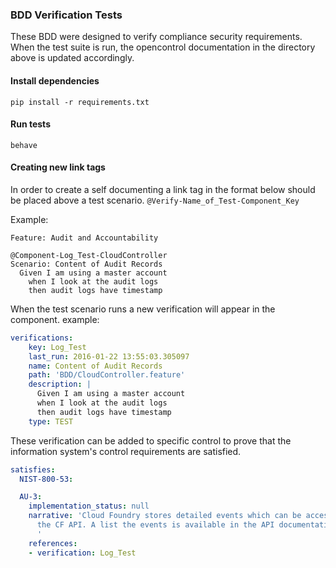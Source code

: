 ### BDD Verification Tests
These BDD were designed to verify compliance security requirements. When the test suite is run, the opencontrol documentation in the directory above is updated accordingly.

#### Install dependencies
```
pip install -r requirements.txt
```
#### Run tests
```
behave
```

#### Creating new link tags
In order to create a self documenting a link tag in the format below should be placed above a test scenario.
`@Verify-Name_of_Test-Component_Key`

Example:
```
Feature: Audit and Accountability

@Component-Log_Test-CloudController
Scenario: Content of Audit Records
  Given I am using a master account
    when I look at the audit logs
    then audit logs have timestamp
```


When the test scenario runs a new verification will appear in the component.
example:
```yaml
verifications:
    key: Log_Test
    last_run: 2016-01-22 13:55:03.305097
    name: Content of Audit Records
    path: 'BDD/CloudController.feature'
    description: |
      Given I am using a master account
      when I look at the audit logs
      then audit logs have timestamp
    type: TEST
```


These verification can be added to specific control to prove that the information system's control requirements are satisfied.
```yaml
satisfies:
  NIST-800-53:

  AU-3:
    implementation_status: null
    narrative: 'Cloud Foundry stores detailed events which can be accessed through
      the CF API. A list the events is available in the API documentation.
      '
    references:
    - verification: Log_Test
```
